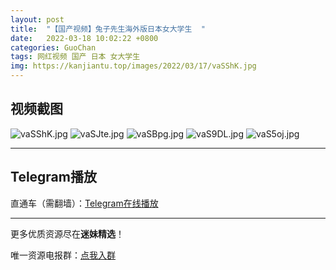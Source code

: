 ```yaml
---
layout: post
title:  "【国产视频】兔子先生海外版日本女大学生  "
date:   2022-03-18 10:02:22 +0800
categories: GuoChan
tags: 网红视频 国产 日本 女大学生
img: https://kanjiantu.top/images/2022/03/17/vaSShK.jpg
---
```



## 视频截图

![vaSShK.jpg](https://kanjiantu.top/images/2022/03/17/vaSShK.jpg)
![vaSJte.jpg](https://kanjiantu.top/images/2022/03/17/vaSJte.jpg)
![vaSBpg.jpg](https://kanjiantu.top/images/2022/03/17/vaSBpg.jpg)
![vaS9DL.jpg](https://kanjiantu.top/images/2022/03/17/vaS9DL.jpg)
![vaS5oj.jpg](https://kanjiantu.top/images/2022/03/17/vaS5oj.jpg)

* * *
## Telegram播放

直通车（需翻墙）：[Telegram在线播放](https://t.me/mimeijingxuan/124)

* * *
更多优质资源尽在**迷妹精选**！

唯一资源电报群：[点我入群](https://t.me/mimeijingxuan)


